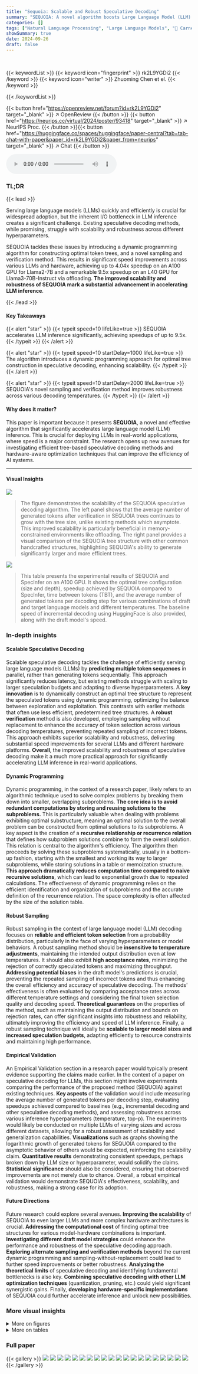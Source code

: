 ```yaml
---
title: "Sequoia: Scalable and Robust Speculative Decoding"
summary: "SEQUOIA: A novel algorithm boosts Large Language Model (LLM) inference speed by up to 9.5x using a scalable and robust speculative decoding approach!"
categories: []
tags: ["Natural Language Processing", "Large Language Models", "🏢 Carnegie Mellon University",]
showSummary: true
date: 2024-09-26
draft: false
---
```


<br>

{{< keywordList >}}
{{< keyword icon="fingerprint" >}} rk2L9YGDi2 {{< /keyword >}}
{{< keyword icon="writer" >}} Zhuoming Chen et el. {{< /keyword >}}
 
{{< /keywordList >}}

{{< button href="https://openreview.net/forum?id=rk2L9YGDi2" target="_blank" >}}
↗ OpenReview
{{< /button >}}
{{< button href="https://neurips.cc/virtual/2024/poster/93418" target="_blank" >}}
↗ NeurIPS Proc.
{{< /button >}}{{< button href="https://huggingface.co/spaces/huggingface/paper-central?tab=tab-chat-with-paper&paper_id=rk2L9YGDi2&paper_from=neurips" target="_blank" >}}
↗ Chat
{{< /button >}}



<audio controls>
    <source src="https://ai-paper-reviewer.com/rk2L9YGDi2/podcast.wav" type="audio/wav">
    Your browser does not support the audio element.
</audio>


### TL;DR


{{< lead >}}

Serving large language models (LLMs) quickly and efficiently is crucial for widespread adoption, but the inherent I/O bottleneck in LLM inference creates a significant challenge.  Existing speculative decoding methods, while promising, struggle with scalability and robustness across different hyperparameters. 



SEQUOIA tackles these issues by introducing a dynamic programming algorithm for constructing optimal token trees, and a novel sampling and verification method.  This results in significant speed improvements across various LLMs and hardware, achieving up to 4.04x speedup on an A100 GPU for Llama2-7B and a remarkable 9.5x speedup on an L40 GPU for Llama3-70B-Instruct via offloading.  **The improved scalability and robustness of SEQUOIA mark a substantial advancement in accelerating LLM inference**.

{{< /lead >}}


#### Key Takeaways

{{< alert "star" >}}
{{< typeit speed=10 lifeLike=true >}} SEQUOIA accelerates LLM inference significantly, achieving speedups of up to 9.5x. {{< /typeit >}}
{{< /alert >}}

{{< alert "star" >}}
{{< typeit speed=10 startDelay=1000 lifeLike=true >}} The algorithm introduces a dynamic programming approach for optimal tree construction in speculative decoding, enhancing scalability. {{< /typeit >}}
{{< /alert >}}

{{< alert "star" >}}
{{< typeit speed=10 startDelay=2000 lifeLike=true >}} SEQUOIA's novel sampling and verification method improves robustness across various decoding temperatures. {{< /typeit >}}
{{< /alert >}}

#### Why does it matter?
This paper is important because it presents **SEQUOIA**, a novel and effective algorithm that significantly accelerates large language model (LLM) inference.  This is crucial for deploying LLMs in real-world applications, where speed is a major constraint.  The research opens up new avenues for investigating efficient tree-based speculative decoding methods and hardware-aware optimization techniques that can improve the efficiency of AI systems.

------
#### Visual Insights



![](https://ai-paper-reviewer.com/rk2L9YGDi2/figures_1_1.jpg)

> The figure demonstrates the scalability of the SEQUOIA speculative decoding algorithm. The left panel shows that the average number of generated tokens after verification in SEQUOIA trees continues to grow with the tree size, unlike existing methods which asymptote. This improved scalability is particularly beneficial in memory-constrained environments like offloading. The right panel provides a visual comparison of the SEQUOIA tree structure with other common handcrafted structures, highlighting SEQUOIA's ability to generate significantly larger and more efficient trees.





![](https://ai-paper-reviewer.com/rk2L9YGDi2/tables_4_1.jpg)

> This table presents the experimental results of SEQUOIA and SpecInfer on an A100 GPU.  It shows the optimal tree configuration (size and depth), speedup achieved by SEQUOIA compared to SpecInfer, time between tokens (TBT), and the average number of generated tokens per decoding step for various combinations of draft and target language models and different temperatures. The baseline speed of incremental decoding using HuggingFace is also provided, along with the draft model's speed.





### In-depth insights


#### Scalable Speculative Decoding
Scalable speculative decoding tackles the challenge of efficiently serving large language models (LLMs) by **predicting multiple token sequences** in parallel, rather than generating tokens sequentially.  This approach significantly reduces latency, but existing methods struggle with scaling to larger speculation budgets and adapting to diverse hyperparameters.  A **key innovation** is to dynamically construct an optimal tree structure to represent the speculated tokens using dynamic programming, optimizing the balance between exploration and exploitation. This contrasts with earlier methods that often use less efficient, predetermined tree structures. A **robust verification** method is also developed, employing sampling without replacement to enhance the accuracy of token selection across various decoding temperatures, preventing repeated sampling of incorrect tokens. This approach exhibits superior scalability and robustness, delivering substantial speed improvements for several LLMs and different hardware platforms.  **Overall**, the improved scalability and robustness of speculative decoding make it a much more practical approach for significantly accelerating LLM inference in real-world applications.

#### Dynamic Programming
Dynamic programming, in the context of a research paper, likely refers to an algorithmic technique used to solve complex problems by breaking them down into smaller, overlapping subproblems.  **The core idea is to avoid redundant computations by storing and reusing solutions to the subproblems.**  This is particularly valuable when dealing with problems exhibiting optimal substructure, meaning an optimal solution to the overall problem can be constructed from optimal solutions to its subproblems.  A key aspect is the creation of a **recursive relationship or recurrence relation** that defines how subproblem solutions combine to form the overall solution.  This relation is central to the algorithm's efficiency. The algorithm then proceeds by solving these subproblems systematically, usually in a bottom-up fashion, starting with the smallest and working its way to larger subproblems, while storing solutions in a table or memoization structure.  **This approach dramatically reduces computation time compared to naive recursive solutions**, which can lead to exponential growth due to repeated calculations.  The effectiveness of dynamic programming relies on the efficient identification and organization of subproblems and the accurate definition of the recurrence relation. The space complexity is often affected by the size of the solution table.

#### Robust Sampling
Robust sampling in the context of large language model (LLM) decoding focuses on **reliable and efficient token selection** from a probability distribution, particularly in the face of varying hyperparameters or model behaviors.  A robust sampling method should be **insensitive to temperature adjustments**, maintaining the intended output distribution even at low temperatures. It should also exhibit **high acceptance rates**, minimizing the rejection of correctly speculated tokens and maximizing throughput.  **Addressing potential biases** in the draft model's predictions is crucial, preventing the repeated sampling of incorrect tokens and thus enhancing the overall efficiency and accuracy of speculative decoding.  The methods' effectiveness is often evaluated by comparing acceptance rates across different temperature settings and considering the final token selection quality and decoding speed.  **Theoretical guarantees** on the properties of the method, such as maintaining the output distribution and bounds on rejection rates, can offer significant insights into robustness and reliability, ultimately improving the efficiency and speed of LLM inference.  Finally, a robust sampling technique will ideally be **scalable to larger model sizes and increased speculation budgets**, adapting efficiently to resource constraints and maintaining high performance.

#### Empirical Validation
An Empirical Validation section in a research paper would typically present evidence supporting the claims made earlier.  In the context of a paper on speculative decoding for LLMs, this section might involve experiments comparing the performance of the proposed method (SEQUOIA) against existing techniques.  **Key aspects** of the validation would include measuring the average number of generated tokens per decoding step, evaluating speedups achieved compared to baselines (e.g., incremental decoding and other speculative decoding methods), and assessing robustness across various inference hyperparameters (temperature, top-p).  The experiments would likely be conducted on multiple LLMs of varying sizes and across different datasets, allowing for a robust assessment of scalability and generalization capabilities.  **Visualizations** such as graphs showing the logarithmic growth of generated tokens for SEQUOIA compared to the asymptotic behavior of others would be expected, reinforcing the scalability claim.  **Quantitative results** demonstrating consistent speedups, perhaps broken down by LLM size or hyperparameter, would solidify the claims.  **Statistical significance** should also be considered, ensuring that observed improvements are not merely due to chance.  Overall, a robust empirical validation would demonstrate SEQUOIA's effectiveness, scalability, and robustness, making a strong case for its adoption.

#### Future Directions
Future research could explore several avenues.  **Improving the scalability** of SEQUOIA to even larger LLMs and more complex hardware architectures is crucial.  **Addressing the computational cost** of finding optimal tree structures for various model-hardware combinations is important.  **Investigating different draft model strategies** could enhance the performance and robustness of the speculative decoding approach.  **Exploring alternate sampling and verification methods**  beyond the current dynamic programming and sampling-without-replacement could lead to further speed improvements or better robustness.  **Analyzing the theoretical limits** of speculative decoding and identifying fundamental bottlenecks is also key.  **Combining speculative decoding with other LLM optimization techniques** (quantization, pruning, etc.) could yield significant synergistic gains.  Finally, **developing hardware-specific implementations** of SEQUOIA could further accelerate inference and unlock new possibilities.


### More visual insights

<details>
<summary>More on figures
</summary>


![](https://ai-paper-reviewer.com/rk2L9YGDi2/figures_3_1.jpg)

> The figure on the left shows the average number of generated tokens after verification for different tree construction methods. SEQUOIA's performance continues to grow with the tree size, while other methods such as the use of k independent sequences or binary trees reach a plateau.  This demonstrates SEQUOIA's scalability, particularly beneficial in memory-constrained settings like offloading. The figure on the right provides a visual comparison of SEQUOIA's tree structure with other common structures, highlighting its unique topology.


![](https://ai-paper-reviewer.com/rk2L9YGDi2/figures_5_1.jpg)

> This figure compares the rejection rates of four different verification algorithms (SEQUOIA, SpecInfer, SpecTr, and Top-k Sampling) across three different temperature settings (0.2, 0.6, and 1.0). The x-axis represents the number of speculated tokens, and the y-axis represents the average rejection rate. The figure shows that SEQUOIA consistently achieves the lowest rejection rates across all temperature settings and exhibits a power-law acceptance rate. This indicates that SEQUOIA's sampling and verification strategy is robust and effective at various temperatures.


![](https://ai-paper-reviewer.com/rk2L9YGDi2/figures_8_1.jpg)

> This figure compares SEQUOIA's tree construction algorithm with existing methods for speculative decoding.  The left side shows that SEQUOIA generates trees with an average number of verified tokens that increases with tree size, unlike existing methods which plateau. This scalability is particularly advantageous in memory-constrained environments like offloading. The right side visually contrasts SEQUOIA's tree structure with simpler structures used by other methods, highlighting the key difference in topology that leads to SEQUOIA's improved performance.


![](https://ai-paper-reviewer.com/rk2L9YGDi2/figures_15_1.jpg)

> The figure demonstrates the scalability of the SEQUOIA algorithm for speculative decoding. The left panel shows that the average number of generated tokens after verification in SEQUOIA trees continues to increase with the size of the tree, unlike existing methods.  This scalability is particularly beneficial in memory-constrained environments such as offloading. The right panel visually compares the SEQUOIA tree structure with other common tree structures.


![](https://ai-paper-reviewer.com/rk2L9YGDi2/figures_25_1.jpg)

> The figure shows that SEQUOIA's tree construction algorithm outperforms other methods by generating trees whose average number of verified tokens grows with the tree size, unlike existing methods that asymptote. This scalability advantage is particularly beneficial in memory-constrained environments such as offloading.  The right side visually compares SEQUOIA's tree structure to other common structures, highlighting its unique ability to grow unboundedly with tree size.


![](https://ai-paper-reviewer.com/rk2L9YGDi2/figures_26_1.jpg)

> This figure demonstrates two key aspects of the SEQUOIA algorithm. The left panel shows the scalability of SEQUOIA's tree construction method by comparing the average number of generated tokens for SEQUOIA trees versus k independent sequences of tokens (with the same sampling and verification methods). It highlights that SEQUOIA trees generate more tokens as their size increases, unlike other methods that reach a plateau. The right panel showcases the robustness of the SEQUOIA sampling and verification algorithm across different temperature settings, comparing its performance against SpecInfer and top-k sampling methods. It indicates that SEQUOIA consistently achieves higher speedups across various temperatures.


![](https://ai-paper-reviewer.com/rk2L9YGDi2/figures_26_2.jpg)

> This figure shows the forward pass time (in seconds) for different large language models (LLMs) and hardware configurations (A100 and L40 GPUs) as a function of the input length (number of tokens).  The plot helps in determining the optimal tree size for SEQUOIA's speculative decoding algorithm by considering the tradeoff between the time spent on the draft model and the time for verification on the target model. It highlights the importance of hardware-aware optimization.  As the input length increases, the forward pass time increases, particularly significantly for larger models and less memory-bound hardware. This is because the I/O cost of processing tokens becomes more significant with larger input lengths. The lines show that the growth rate is hardware dependent.


</details>




<details>
<summary>More on tables
</summary>


![](https://ai-paper-reviewer.com/rk2L9YGDi2/tables_7_1.jpg)
> This table presents the results of on-device experiments conducted on an A100 GPU, comparing the performance of SEQUOIA and SpecInfer.  The table shows the optimal tree configuration (size and depth) for each model and temperature combination, the speedup achieved by SEQUOIA compared to SpecInfer, the time between tokens (TBT), and the average number of tokens generated per decoding step.  The results highlight SEQUOIA's improved speed, showing speedups of up to 4.04x. Note that incremental decoding speed and draft model speed are provided for context.

![](https://ai-paper-reviewer.com/rk2L9YGDi2/tables_7_2.jpg)
> This table shows the performance of SEQUOIA and SpecInfer on an L40 GPU in an offloading setting.  It presents speedup factors for different LLMs (Llama2-70B-chat, Llama3-70B-Instruct) using various draft models at different temperatures.  The speedup is relative to incremental decoding using DeepSpeed Zero Inference.  The table also provides the optimal tree configuration (size and depth) used by SEQUOIA for each experiment, and the average number of tokens generated per decoding step.

![](https://ai-paper-reviewer.com/rk2L9YGDi2/tables_24_1.jpg)
> This table presents the results of on-device experiments conducted on an A100 GPU.  It compares the performance of SEQUOIA and SpecInfer for various large language models (LLMs) at different temperatures. The table shows the optimal tree configuration (size and depth) used for SEQUOIA, the speedup achieved by SEQUOIA compared to SpecInfer, and the time between tokens (TBT) for both methods.  The average number of generated tokens per decoding step is also provided for both SEQUOIA and SpecInfer.

![](https://ai-paper-reviewer.com/rk2L9YGDi2/tables_24_2.jpg)
> This table presents the results of on-device experiments conducted on an A100 GPU.  It compares the performance of the SEQUOIA algorithm against SpecInfer for various Large Language Models (LLMs).  The table shows the optimal tree configuration (size and depth) determined by SEQUOIA, the achieved speedup compared to SpecInfer, and the average number of generated tokens per decoding step for different models, temperatures, and datasets. The speedup values represent the improvement in decoding speed achieved by SEQUOIA compared to SpecInfer. The numbers in parentheses represent the average number of tokens generated per decoding step by SEQUOIA. 

![](https://ai-paper-reviewer.com/rk2L9YGDi2/tables_25_1.jpg)
> This table presents the on-device (A100 GPU) experimental results comparing SEQUOIA and SpecInfer.  It shows the optimal tree configuration (size and depth), speedup achieved by SEQUOIA relative to SpecInfer, time between tokens (TBT), and the average number of generated tokens per step for various model pairs (Llama2-7B, Llama2-13B) and different temperatures. The baseline incremental decoding speed and draft model speed are also provided.

![](https://ai-paper-reviewer.com/rk2L9YGDi2/tables_25_2.jpg)
> This table shows the speedups achieved by SpecInfer for various tree configurations in stochastic decoding using Llama2-7B as the target model and JF68M as the draft model on the C4 dataset.  It highlights that SEQUOIA's speedup of 3.18x surpasses all of SpecInfer's configurations.

![](https://ai-paper-reviewer.com/rk2L9YGDi2/tables_25_3.jpg)
> This table shows the speedup achieved by SpecInfer for various tree configurations in the L40 offloading setting using Llama2-7B-chat as the draft model and Llama2-70B-chat as the target model, evaluated on the MT-Bench dataset.  It highlights the performance difference between SEQUOIA and SpecInfer across various tree structures (width and depth).

![](https://ai-paper-reviewer.com/rk2L9YGDi2/tables_26_1.jpg)
> This table compares the robustness of three different sampling and verification algorithms (SEQUOIA, SpecInfer, and top-k sampling) to variations in the top-p hyperparameter.  It reports the total speedup achieved by each algorithm on an A100 GPU, showing the average number of generated tokens in parentheses. The experiment kept the tree structure consistent across all three algorithms and used JF68M as the draft model and Llama2-7B as the target model.

</details>




### Full paper

{{< gallery >}}
<img src="https://ai-paper-reviewer.com/rk2L9YGDi2/1.png" class="grid-w50 md:grid-w33 xl:grid-w25" />
<img src="https://ai-paper-reviewer.com/rk2L9YGDi2/2.png" class="grid-w50 md:grid-w33 xl:grid-w25" />
<img src="https://ai-paper-reviewer.com/rk2L9YGDi2/3.png" class="grid-w50 md:grid-w33 xl:grid-w25" />
<img src="https://ai-paper-reviewer.com/rk2L9YGDi2/4.png" class="grid-w50 md:grid-w33 xl:grid-w25" />
<img src="https://ai-paper-reviewer.com/rk2L9YGDi2/5.png" class="grid-w50 md:grid-w33 xl:grid-w25" />
<img src="https://ai-paper-reviewer.com/rk2L9YGDi2/6.png" class="grid-w50 md:grid-w33 xl:grid-w25" />
<img src="https://ai-paper-reviewer.com/rk2L9YGDi2/7.png" class="grid-w50 md:grid-w33 xl:grid-w25" />
<img src="https://ai-paper-reviewer.com/rk2L9YGDi2/8.png" class="grid-w50 md:grid-w33 xl:grid-w25" />
<img src="https://ai-paper-reviewer.com/rk2L9YGDi2/9.png" class="grid-w50 md:grid-w33 xl:grid-w25" />
<img src="https://ai-paper-reviewer.com/rk2L9YGDi2/10.png" class="grid-w50 md:grid-w33 xl:grid-w25" />
<img src="https://ai-paper-reviewer.com/rk2L9YGDi2/11.png" class="grid-w50 md:grid-w33 xl:grid-w25" />
<img src="https://ai-paper-reviewer.com/rk2L9YGDi2/12.png" class="grid-w50 md:grid-w33 xl:grid-w25" />
<img src="https://ai-paper-reviewer.com/rk2L9YGDi2/13.png" class="grid-w50 md:grid-w33 xl:grid-w25" />
<img src="https://ai-paper-reviewer.com/rk2L9YGDi2/14.png" class="grid-w50 md:grid-w33 xl:grid-w25" />
<img src="https://ai-paper-reviewer.com/rk2L9YGDi2/15.png" class="grid-w50 md:grid-w33 xl:grid-w25" />
<img src="https://ai-paper-reviewer.com/rk2L9YGDi2/16.png" class="grid-w50 md:grid-w33 xl:grid-w25" />
<img src="https://ai-paper-reviewer.com/rk2L9YGDi2/17.png" class="grid-w50 md:grid-w33 xl:grid-w25" />
<img src="https://ai-paper-reviewer.com/rk2L9YGDi2/18.png" class="grid-w50 md:grid-w33 xl:grid-w25" />
<img src="https://ai-paper-reviewer.com/rk2L9YGDi2/19.png" class="grid-w50 md:grid-w33 xl:grid-w25" />
<img src="https://ai-paper-reviewer.com/rk2L9YGDi2/20.png" class="grid-w50 md:grid-w33 xl:grid-w25" />
{{< /gallery >}}